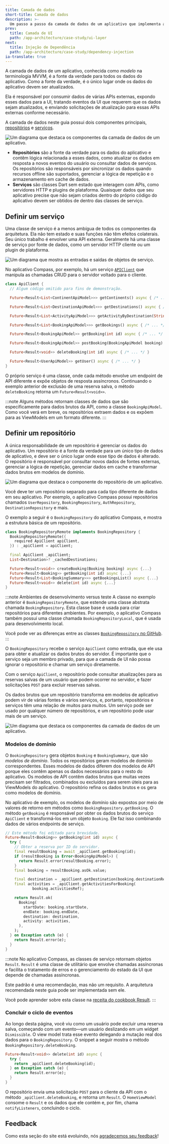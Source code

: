 ```yaml
---
title: Camada de dados
short-title: Camada de dados
description: >-
  Um passo a passo da camada de dados de um aplicativo que implementa a arquitetura MVVM.
prev:
  title: Camada de UI
  path: /app-architecture/case-study/ui-layer
next:
  title: Injeção de Dependência
  path: /app-architecture/case-study/dependency-injection
ia-translate: true
---
```


A camada de dados de um aplicativo, conhecida como *modelo* na terminologia MVVM,
é a fonte da verdade para todos os dados do aplicativo.
Como a fonte da verdade,
é o único lugar onde os dados do aplicativo devem ser atualizados.

Ela é responsável por consumir dados de várias APIs externas,
expondo esses dados para a UI,
tratando eventos da UI que requerem que os dados sejam atualizados,
e enviando solicitações de atualização para essas APIs externas conforme necessário.

A camada de dados neste guia possui dois componentes principais,
[repositórios][] e [serviços][].

![Um diagrama que destaca os componentes da camada de dados de um aplicativo.](/assets/images/docs/app-architecture/guide/feature-architecture-simplified-Data-highlighted.png)

*   **Repositórios** são a fonte da verdade para os dados do aplicativo e contêm
    lógica relacionada a esses dados, como atualizar os dados em resposta a novos
    eventos do usuário ou consultar dados de serviços. Os repositórios são responsáveis
    por sincronizar os dados quando recursos offline são suportados, gerenciar
    a lógica de repetição e o armazenamento em cache de dados.
*   **Serviços** são classes Dart sem estado que interagem com APIs, como
    servidores HTTP e plugins de plataforma. Quaisquer dados que seu aplicativo precise que não sejam
    criados dentro do próprio código do aplicativo devem ser obtidos de dentro das
    classes de serviço.

## Definir um serviço

Uma classe de serviço é a menos ambígua de todos os componentes da arquitetura.
Ela não tem estado e suas funções não têm efeitos colaterais.
Seu único trabalho é envolver uma API externa.
Geralmente há uma classe de serviço por fonte de dados,
como um servidor HTTP cliente ou um plugin de plataforma.

![Um diagrama que mostra as entradas e saídas de objetos de serviço.](/assets/images/docs/app-architecture/case-study/mvvm-case-study-services-architecture.png)

No aplicativo Compass, por exemplo, há um serviço [`APIClient`][] que
manipula as chamadas CRUD para o servidor voltado para o cliente.

```dart title=api_client.dart
class ApiClient {
  // Algum código omitido para fins de demonstração.

  Future<Result<List<ContinentApiModel>>> getContinents() async { /* ... */ }

  Future<Result<List<DestinationApiModel>>> getDestinations() async { /* ... */ }

  Future<Result<List<ActivityApiModel>>> getActivityByDestination(String ref) async { /* ... */ }

  Future<Result<List<BookingApiModel>>> getBookings() async { /* ... */ }

  Future<Result<BookingApiModel>> getBooking(int id) async { /* ... */ }

  Future<Result<BookingApiModel>> postBooking(BookingApiModel booking) async { /* ... */ }

  Future<Result<void>> deleteBooking(int id) async { /* ... */ }

  Future<Result<UserApiModel>> getUser() async { /* ... */ }
}
```

O próprio serviço é uma classe,
onde cada método envolve um endpoint de API diferente e
expõe objetos de resposta assíncronos.
Continuando o exemplo anterior de exclusão de uma reserva salva,
o método `deleteBooking` retorna um `Future<Result<void>>`.

:::note
Alguns métodos retornam classes de dados que são
especificamente para dados brutos da API,
como a classe `BookingApiModel`.
Como você verá em breve, os repositórios extraem dados e
os expõem para as ViewModels em um formato diferente.
:::

## Definir um repositório

A única responsabilidade de um repositório é gerenciar os dados do aplicativo.
Um repositório é a fonte da verdade para um único tipo de dados de aplicativo,
e deve ser o único lugar onde esse tipo de dados é alterado.
O repositório é responsável por consultar novos dados de fontes externas,
gerenciar a lógica de repetição, gerenciar dados em cache
e transformar dados brutos em modelos de domínio.

![Um diagrama que destaca o componente do repositório de um aplicativo.](/assets/images/docs/app-architecture/guide/feature-architecture-simplified-Repository-highlighted.png)

Você deve ter um repositório separado para
cada tipo diferente de dados em seu aplicativo.
Por exemplo, o aplicativo Compass possui repositórios chamados `UserRepository`,
`BookingRepository`, `AuthRepository`, `DestinationRepository` e mais.

O exemplo a seguir é o `BookingRepository` do aplicativo Compass,
e mostra a estrutura básica de um repositório.

```dart title=booking_repository_remote.dart
class BookingRepositoryRemote implements BookingRepository {
  BookingRepositoryRemote({
    required ApiClient apiClient,
  }) : _apiClient = apiClient;

  final ApiClient _apiClient;
  List<Destination>? _cachedDestinations;

  Future<Result<void>> createBooking(Booking booking) async {...}
  Future<Result<Booking>> getBooking(int id) async {...}
  Future<Result<List<BookingSummary>>> getBookingsList() async {...}
  Future<Result<void>> delete(int id) async {...}
}
```

:::note Ambientes de desenvolvimento versus teste
A classe no exemplo anterior é `BookingRepositoryRemote`,
que estende uma classe abstrata chamada `BookingRepository`.
Esta classe base é usada para criar repositórios para diferentes ambientes.
Por exemplo, o aplicativo Compass também possui uma classe chamada `BookingRepositoryLocal`,
que é usada para desenvolvimento local.

Você pode ver as diferenças entre as
classes [`BookingRepository` no GitHub][].
:::

O `BookingRepository` recebe o serviço `ApiClient` como entrada,
que ele usa para obter e atualizar os dados brutos do servidor.
É importante que o serviço seja um membro privado,
para que a camada de UI não possa ignorar o repositório e chamar um serviço diretamente.

Com o serviço `ApiClient`,
o repositório pode consultar atualizações para as reservas salvas de um usuário que
podem ocorrer no servidor, e fazer solicitações `POST` para excluir reservas salvas.

Os dados brutos que um repositório transforma em modelos de aplicativo podem vir de
várias fontes e vários serviços,
e, portanto, repositórios e serviços têm uma relação de muitos para muitos.
Um serviço pode ser usado por qualquer número de repositórios,
e um repositório pode usar mais de um serviço.

![Um diagrama que destaca os componentes da camada de dados de um aplicativo.](/assets/images/docs/app-architecture/guide/feature-architecture-simplified-Data-highlighted.png)

### Modelos de domínio

O `BookingRepository` gera objetos `Booking` e `BookingSummary`,
que são *modelos de domínio*.
Todos os repositórios geram modelos de domínio correspondentes.
Esses modelos de dados diferem dos modelos de API porque eles contêm apenas os dados
necessários para o resto do aplicativo.
Os modelos de API contêm dados brutos que muitas vezes precisam ser filtrados,
combinados ou excluídos para serem úteis para as ViewModels do aplicativo.
O repositório refina os dados brutos e os gera como modelos de domínio.

No aplicativo de exemplo, os modelos de domínio são expostos por meio de
valores de retorno em métodos como `BookingRepository.getBooking`.
O método `getBooking` é responsável por obter os dados brutos do
serviço `ApiClient` e transformá-los em um objeto `Booking`.
Ele faz isso combinando dados de vários endpoints de serviço.

```dart title=booking_repository_remote.dart highlightLines=14-21
// Este método foi editado para brevidade.
Future<Result<Booking>> getBooking(int id) async {
  try {
    // Obter a reserva por ID do servidor.
    final resultBooking = await _apiClient.getBooking(id);
    if (resultBooking is Error<BookingApiModel>) {
      return Result.error(resultBooking.error);
    }
    final booking = resultBooking.asOk.value;

    final destination = _apiClient.getDestination(booking.destinationRef);
    final activities = _apiClient.getActivitiesForBooking(
            booking.activitiesRef);

    return Result.ok(
      Booking(
        startDate: booking.startDate,
        endDate: booking.endDate,
        destination: destination,
        activity: activities,
      ),
    );
  } on Exception catch (e) {
    return Result.error(e);
  }
}
```

:::note
No aplicativo Compass, as classes de serviço retornam objetos `Result`.
`Result` é uma classe de utilitário que envolve chamadas assíncronas e
facilita o tratamento de erros e o gerenciamento do estado da UI que depende
de chamadas assíncronas.

Este padrão é uma recomendação, mas não um requisito.
A arquitetura recomendada neste guia pode ser implementada sem ele.

Você pode aprender sobre esta classe na [receita do cookbook Result][].
:::

### Concluir o ciclo de eventos

Ao longo desta página, você viu como um usuário pode excluir uma reserva salva,
começando com um evento—um usuário deslizando em um widget `Dismissible`.
O view model trata esse evento delegando
a mutação real dos dados para o `BookingRepository`.
O snippet a seguir mostra o método `BookingRepository.deleteBooking`.

```dart title=booking_repository_remote.dart
Future<Result<void>> delete(int id) async {
  try {
    return _apiClient.deleteBooking(id);
  } on Exception catch (e) {
    return Result.error(e);
  }
}
```

O repositório envia uma solicitação `POST` para o cliente da API com
o método `_apiClient.deleteBooking`,
e retorna um `Result`. O `HomeViewModel` consome o `Result` e os dados que ele contém e,
por fim, chama `notifyListeners`,
concluindo o ciclo.

[repositórios]: /app-architecture/guide#repositórios
[serviços]: /app-architecture/guide#services
[`APIClient`]: https://github.com/flutter/samples/blob/main/compass_app/app/lib/data/services/api/api_client.dart
[`sealed`]: {{site.dart-site}}/language/class-modifiers#sealed
[`BookingRepository` no GitHub]: https://github.com/flutter/samples/tree/main/compass_app/app/lib/data/repositories/booking
[receita do cookbook Result]: /app-architecture/design-patterns/result

[//]: # (todo ewindmill@ - atualizar link do Result após #11444 chegar)

## Feedback

Como esta seção do site está evoluindo,
nós [agradecemos seu feedback][]!

[agradecemos seu feedback]: https://google.qualtrics.com/jfe/form/SV_4T0XuR9Ts29acw6?page="case-study/data-layer"
